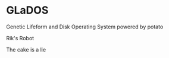 # GLaDOS
Genetic Lifeform and Disk Operating System powered by potato

Rik's Robot

The cake is a lie
